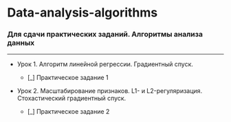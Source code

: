 # Data-analysis-algorithms
### Для сдачи практических заданий. Алгоритмы анализа данных
___

- Урок 1. Алгоритм линейной регрессии. Градиентный спуск.
  - [_] Практическое задание 1

- Урок 2. Масштабирование признаков. L1- и L2-регуляризация. Стохастический градиентный спуск.
  - [_] Практическое задание 2
